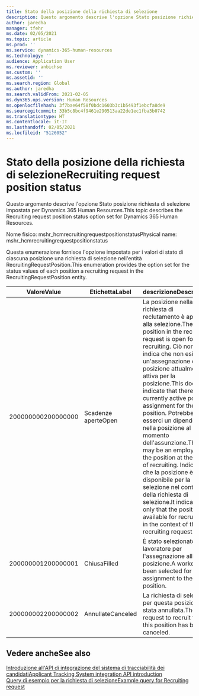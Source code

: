```yaml
---
title: Stato della posizione della richiesta di selezione
description: Questo argomento descrive l'opzione Stato posizione richiesta di selezione impostata per Dynamics 365 Human Resources.
author: jaredha
manager: tfehr
ms.date: 02/05/2021
ms.topic: article
ms.prod: ''
ms.service: dynamics-365-human-resources
ms.technology: ''
audience: Application User
ms.reviewer: anbichse
ms.custom: ''
ms.assetid: ''
ms.search.region: Global
ms.author: jaredha
ms.search.validFrom: 2021-02-05
ms.dyn365.ops.version: Human Resources
ms.openlocfilehash: 3f7bae64f58f0bdc1603b3c1b5493f1ebcfa8de9
ms.sourcegitcommit: 33b5c8bc4f9461e290513aa22de1ec1fba3b0742
ms.translationtype: HT
ms.contentlocale: it-IT
ms.lasthandoff: 02/05/2021
ms.locfileid: "5126052"
---
```

# <a name="recruiting-request-position-status"></a><span data-ttu-id="fe1a4-103">Stato della posizione della richiesta di selezione</span><span class="sxs-lookup"><span data-stu-id="fe1a4-103">Recruiting request position status</span></span>

<span data-ttu-id="fe1a4-104">Questo argomento descrive l'opzione Stato posizione richiesta di selezione impostata per Dynamics 365 Human Resources.</span><span class="sxs-lookup"><span data-stu-id="fe1a4-104">This topic describes the Recruiting request position status option set for Dynamics 365 Human Resources.</span></span>

<span data-ttu-id="fe1a4-105">Nome fisico: mshr_hcmrecruitingrequestpositionstatus</span><span class="sxs-lookup"><span data-stu-id="fe1a4-105">Physical name: mshr_hcmrecruitingrequestpositionstatus</span></span>

<span data-ttu-id="fe1a4-106">Questa enumerazione fornisce l'opzione impostata per i valori di stato di ciascuna posizione una richiesta di selezione nell'entità RecruitingRequestPosition.</span><span class="sxs-lookup"><span data-stu-id="fe1a4-106">This enumeration provides the option set for the status values of each position a recruiting request in the RecruitingRequestPosition entity.</span></span>

| <span data-ttu-id="fe1a4-107">Valore</span><span class="sxs-lookup"><span data-stu-id="fe1a4-107">Value</span></span> | <span data-ttu-id="fe1a4-108">Etichetta</span><span class="sxs-lookup"><span data-stu-id="fe1a4-108">Label</span></span> | <span data-ttu-id="fe1a4-109">descrizione</span><span class="sxs-lookup"><span data-stu-id="fe1a4-109">Description</span></span> |
| --- | --- | --- |
| <span data-ttu-id="fe1a4-110">200000000</span><span class="sxs-lookup"><span data-stu-id="fe1a4-110">200000000</span></span> | <span data-ttu-id="fe1a4-111">Scadenze aperte</span><span class="sxs-lookup"><span data-stu-id="fe1a4-111">Open</span></span> | <span data-ttu-id="fe1a4-112">La posizione nella richiesta di reclutamento è aperta alla selezione.</span><span class="sxs-lookup"><span data-stu-id="fe1a4-112">The position in the recruiting request is open for recruiting.</span></span> <span data-ttu-id="fe1a4-113">Ciò non indica che non esiste un'assegnazione di posizione attualmente attiva per la posizione.</span><span class="sxs-lookup"><span data-stu-id="fe1a4-113">This does not indicate that there is no currently active position assignment for the position.</span></span> <span data-ttu-id="fe1a4-114">Potrebbe esserci un dipendente nella posizione al momento dell'assunzione.</span><span class="sxs-lookup"><span data-stu-id="fe1a4-114">There may be an employee in the position at the time of recruiting.</span></span> <span data-ttu-id="fe1a4-115">Indica solo che la posizione è disponibile per la selezione nel contesto della richiesta di selezione.</span><span class="sxs-lookup"><span data-stu-id="fe1a4-115">It indicates only that the position is available for recruiting in the context of the recruiting request.</span></span> |
| <span data-ttu-id="fe1a4-116">200000001</span><span class="sxs-lookup"><span data-stu-id="fe1a4-116">200000001</span></span> | <span data-ttu-id="fe1a4-117">Chiusa</span><span class="sxs-lookup"><span data-stu-id="fe1a4-117">Filled</span></span> | <span data-ttu-id="fe1a4-118">È stato selezionato un lavoratore per l'assegnazione alla posizione.</span><span class="sxs-lookup"><span data-stu-id="fe1a4-118">A worker has been selected for assignment to the position.</span></span> |
| <span data-ttu-id="fe1a4-119">200000002</span><span class="sxs-lookup"><span data-stu-id="fe1a4-119">200000002</span></span> | <span data-ttu-id="fe1a4-120">Annullate</span><span class="sxs-lookup"><span data-stu-id="fe1a4-120">Canceled</span></span> | <span data-ttu-id="fe1a4-121">La richiesta di selezione per questa posizione è stata annullata.</span><span class="sxs-lookup"><span data-stu-id="fe1a4-121">The request to recruit for this position has been canceled.</span></span> |

## <a name="see-also"></a><span data-ttu-id="fe1a4-122">Vedere anche</span><span class="sxs-lookup"><span data-stu-id="fe1a4-122">See also</span></span>

[<span data-ttu-id="fe1a4-123">Introduzione all'API di integrazione del sistema di tracciabilità dei candidati</span><span class="sxs-lookup"><span data-stu-id="fe1a4-123">Applicant Tracking System integration API introduction</span></span>](hr-admin-integration-ats-api-introduction.md)<br>
[<span data-ttu-id="fe1a4-124">Query di esempio per la richiesta di selezione</span><span class="sxs-lookup"><span data-stu-id="fe1a4-124">Example query for Recruiting request</span></span>](hr-admin-integration-ats-api-recruiting-request-example-query.md)
